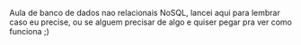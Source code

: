 Aula de banco de dados nao relacionais NoSQL, lancei aqui para lembrar caso eu precise, ou se alguem precisar de algo e quiser pegar pra ver como funciona ;)
